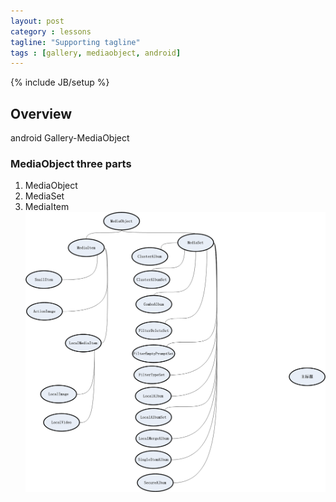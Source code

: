 ```yaml
---
layout: post
category : lessons
tagline: "Supporting tagline"
tags : [gallery, mediaobject, android]
---
```

{% include JB/setup %}

## Overview
android Gallery-MediaObject

### MediaObject three parts
1. MediaObject
2. MediaSet 
3. MediaItem
![MediaObject](/image/MediaItem_gallery.png "MediaObject")